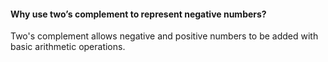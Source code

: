#### Why use two’s complement to represent negative numbers?
Two's complement allows negative and positive numbers to be added with basic arithmetic operations.

 